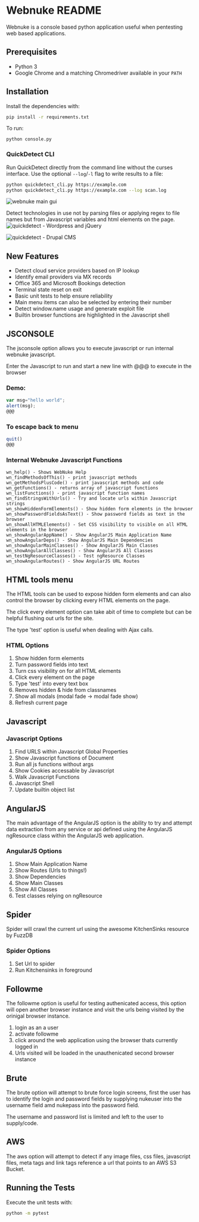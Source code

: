 # Webnuke README

Webnuke is a console based python application useful when pentesting web based applications.

## Prerequisites

- Python 3
- Google Chrome and a matching Chromedriver available in your `PATH`

## Installation

Install the dependencies with:

```bash
pip install -r requirements.txt
```


To run:
```
python console.py
```

### QuickDetect CLI

Run QuickDetect directly from the command line without the curses interface. Use the optional `--log`/`-l` flag to write results to a file:

```bash
python quickdetect_cli.py https://example.com
python quickdetect_cli.py https://example.com --log scan.log
```

![webnuke main gui](http://bugbound.co.uk/sites/default/files/webnuke%20mainscreen.png?19)

Detect technologies in use not by parsing files or applying regex to file names but from Javascript variables and html elements on the page.
![quickdetect - Wordpress and jQuery](http://bugbound.co.uk/sites/default/files/webnuke-quickdetect.png)

![quickdetect - Drupal CMS](http://bugbound.co.uk/sites/default/files/webnuke-drupal.png)


## New Features

- Detect cloud service providers based on IP lookup
- Identify email providers via MX records
- Office 365 and Microsoft Bookings detection
- Terminal state reset on exit
- Basic unit tests to help ensure reliability
- Main menu items can also be selected by entering their number
- Detect window.name usage and generate exploit file
- Builtin browser functions are highlighted in the Javascript shell


## JSCONSOLE

The jsconsole option allows you to execute javascript or run internal webnuke javascript.

Enter the Javascript to run and start a new line with @@@ to execute in the browser

### Demo:
```javascript
var msg="hello world";
alert(msg);
@@@
```

### To escape back to menu
```javascript
quit()
@@@
```


### Internal Webnuke Javascript Functions
```
wn_help() - Shows WebNuke Help
wn_findMethodsOfThis() - print javascript methods
wn_getMethodsPlusCode() - print javascript methods and code
wn_getFunctions() - returns array of javascript functions
wn_listFunctions() - print javascript function names
wn_findStringsWithUrls() - Try and locate urls within Javascript strings
wn_showHiddenFormElements() - Show hidden form elements in the browser
wn_showPasswordFieldsAsText() - Show password fields as text in the browser
wn_showAllHTMLElements() - Set CSS visibility to visible on all HTML elements in the browser
wn_showAngularAppName() - Show AngularJS Main Application Name
wn_showAngularDeps() - Show AngularJS Main Dependencies
wn_showAngularMainClasses() - Show AngularJS Main Classes
wn_showAngularAllClasses() - Show AngularJS All Classes
wn_testNgResourceClasses() - Test ngResource Classes
wn_showAngularRoutes() - Show AngularJS URL Routes
```

## HTML tools menu

The HTML tools can be used to expose hidden form elements and can also control the browser by clicking every HTML elements on the page. 

The click every element option can take abit of time to complete but can be helpful flushing out urls for the site.

The type 'test' option is useful when dealing with Ajax calls.
                                        
### HTML Options                                                                        
1. Show hidden form elements
2. Turn password fields into text
3. Turn css visibility on for all HTML elements
4. Click every element on the page
5. Type 'test' into every text box
6. Removes hidden & hide from classnames
7. Show all modals (modal fade -> modal fade show)
8. Refresh current page


## Javascript

### Javascript Options
                                                                              
1. Find URLS within Javascript Global Properties
2. Show Javascript functions of Document
3. Run all js functions without args
4. Show Cookies accessable by Javascript
5. Walk Javascript Functions
6. Javascript Shell
7. Update builtin object list


## AngularJS

The main advantage of the AngularJS option is the ability to try and attempt data extraction from any service or api defined using the AngularJS ngResource class within the AngularJS web application.

### AngularJS Options

1. Show Main Application Name                                              
2. Show Routes (Urls to things!)                                                            
3. Show Dependencies                                                       
4. Show Main Classes                                                       
5. Show All Classes                                                        
6. Test classes relying on ngResource 


## Spider

Spider will crawl the current url using the awesome KitchenSinks resource by FuzzDB

### Spider Options

1. Set Url to spider                                                       
2. Run Kitchensinks in foreground


## Followme

The followme option is useful for testing authenicated access, this option will open another browser instance and visit the urls being visited by the orinigal browser instance.

1. login as an a user
2. activate followme
3. click around the web application using the browser thats currently logged in
4. Urls visited will be loaded in the unauthenicated second browser instance


## Brute

The brute option will attempt to brute force login screens, first the user has to identify the login and password fields by supplying nukeuser into the username field amd nukepass into the password field.

The username and password list is limited and left to the user to supply/code.


## AWS

The aws option will attempt to detect if any image files, css files, javascript files, meta tags and link tags reference a url that points to an AWS S3 Bucket.

## Running the Tests

Execute the unit tests with:

```bash
python -m pytest
```


